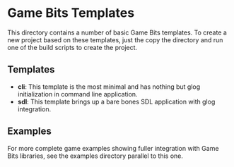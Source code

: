 # Game Bits Templates

This directory contains a number of basic Game Bits templates. To create a new 
project based on these templates, just the copy the directory and run one of the build scripts to create the project.

## Templates

  - **cli**: This template is the most minimal and has nothing but glog 
    initialization in command line application.
  - **sdl**: This template brings up a bare bones SDL application with glog
    integration.

## Examples

For more complete game examples showing fuller integration with Game Bits libraries, see the examples directory parallel to this one.
